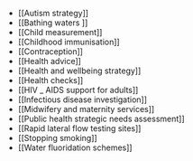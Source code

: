 - [[Autism strategy]]
- [[Bathing waters ]]
- [[Child measurement]]
- [[Childhood immunisation]]
- [[Contraception]]
- [[Health advice]]
- [[Health and wellbeing strategy]]
- [[Health checks]]
- [[HIV _ AIDS support for adults]]
- [[Infectious disease investigation]]
- [[Midwifery and maternity services]]
- [[Public health strategic needs assessment]]
- [[Rapid lateral flow testing sites]]
- [[Stopping smoking]]
- [[Water fluoridation schemes]]
